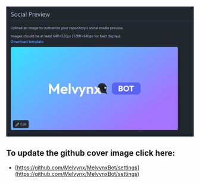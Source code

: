 ![GitHub Preview](./image.png)


## To update the github cover image click here:
- [https://github.com/Melvynx/MelvynxBot/settings](https://github.com/Melvynx/MelvynxBot/settings)